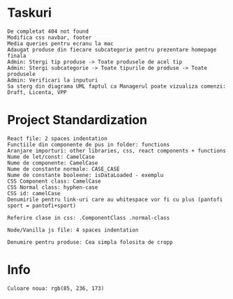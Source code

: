 # Taskuri
    De completat 404 not found
    Modifica css navbar, footer
    Media queries pentru ecranu la mac
    Adaugat produse din fiecare subcategorie pentru prezentare homepage finala
    Admin: Stergi tip produse -> Toate produsele de acel tip
    Admin: Stergi subcategorie -> Toate tipurile de produse -> Toate produsele
    Admin: Verificari la inputuri
    Sa sterg din diagrama UML faptul ca Managerul poate vizualiza comenzi: Draft, Licenta, VPP
    

# Project Standardization
    React file: 2 spaces indentation
    Functiile din componente de pus in folder: functions
    Aranjare importuri: other libraries, css, react components + functions
    Nume de let/const: CamelCase
    Nume de componente: CamelCase
    Nume de constante normale: CASE_CASE
    Nume de constante booleene: isDataLoaded - exemplu
    CSS Component class: CamelCase
    CSS Normal class: hyphen-case
    CSS id: camelCase
    Denumirile pentru link-uri care au whitespace vor fi cu plus (pantofi sport = pantofi+sport)

    Referire clase in css: .ComponentClass .normal-class

    Node/Vanilla js file: 4 spaces indentation

    Denumire pentru produse: Cea simpla folosita de cropp

# Info
    Culoare noua: rgb(85, 236, 173)